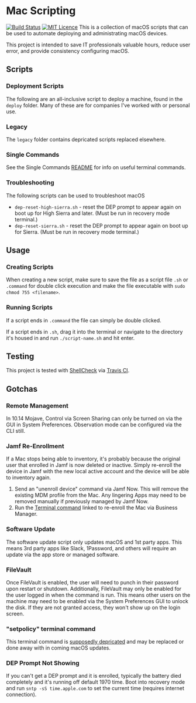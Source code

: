 # Mac Scripting
[![Build Status](https://travis-ci.org/Justintime50/mac-scripting.svg?branch=master)](https://travis-ci.org/Justintime50/mac-scripting)
[![MIT Licence](https://badges.frapsoft.com/os/mit/mit.svg?v=103)](https://opensource.org/licenses/mit-license.php)
This is a collection of macOS scripts that can be used to automate deploying and administrating macOS devices.

This project is intended to save IT professionals valuable hours, reduce user error, and provide consistency configuring macOS.

## Scripts

### Deployment Scripts
The following are an all-inclusive script to deploy a machine, found in the `deploy` folder. Many of these are for companies I've worked with or personal use.

### Legacy
The `legacy` folder contains depricated scripts replaced elsewhere.

### Single Commands
See the Single Commands [README](/single-commands.md) for info on useful terminal commands.

### Troubleshooting
The following scripts can be used to troubleshoot macOS
- `dep-reset-high-sierra.sh` - reset the DEP prompt to appear again on boot up for High Sierra and later. (Must be run in recovery mode terminal.)
- `dep-reset-sierra.sh` - reset the DEP prompt to appear again on boot up for Sierra. (Must be run in recovery mode terminal.)

## Usage

### Creating Scripts
When creating a new script, make sure to save the file as a script file `.sh` or `.command` for double click execution and make the file executable with `sudo chmod 755 <filename>`.

### Running Scripts
If a script ends in `.command` the file can simply be double clicked.

If a script ends in `.sh`, drag it into the terminal or navigate to the directory it's housed in and run `./script-name.sh` and hit enter.

## Testing
This project is tested with [ShellCheck](https://github.com/koalaman/shellcheck) via [Travis CI](https://travis-ci.org/Justintime50/mac-scripting).

## Gotchas

### Remote Management
In 10.14 Mojave, Control via Screen Sharing can only be turned on via the GUI in System Preferences. Observation mode can be configured via the CLI still.

### Jamf Re-Enrollment
If a Mac stops being able to inventory, it's probably because the original user that enrolled in Jamf is now deleted or inactive. Simply re-enroll the device in Jamf with the new local active account and the device will be able to inventory again. 
1. Send an "unenroll device" command via Jamf Now. This will remove the existing MDM profile from the Mac. Any lingering Apps may need to be removed manually if previously managed by Jamf Now.
2. Run the [Terminal command](https://support.jamfnow.com/s/article/360007191652-Enrolling-a-Computer-via-Automated-MDM-Enrollment-Post-Setup-Assistant) linked to re-enroll the Mac via Business Manager.

### Software Update
The software update script only updates macOS and 1st party apps. This means 3rd party apps like Slack, 1Password, and others will require an update via the app store or managed software.

### FileVault
Once FileVault is enabled, the user will need to punch in their password upon restart or shutdown. Additionally, FileVault may only be enabled for the user logged in when the command is run. This means other users on the machine may need to be enabled via the System Preferences GUI to unlock the disk. If they are not granted access, they won't show up on the login screen.

### "setpolicy" terminal command
This terminal command is [supposedly depricated](https://www.jamf.com/jamf-nation/discussions/25933/using-pwpolicy-to-require-an-immediate-password-reset) and may be replaced or done away with in coming macOS updates.

### DEP Prompt Not Showing
If you can't get a DEP prompt and it is enrolled, typically the battery died completely and it's running off default 1970 time. Boot into recovery mode and run `sntp -sS time.apple.com` to set the current time (requires internet connection).